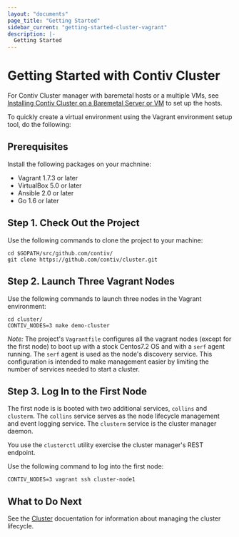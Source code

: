 ```yaml
---
layout: "documents"
page_title: "Getting Started"
sidebar_current: "getting-started-cluster-vagrant"
description: |-
  Getting Started
---
```


# Getting Started with Contiv Cluster

For Contiv Cluster manager with baremetal hosts or a multiple VMs, see  [Installing Contiv Cluster on a Baremetal Server or VM](baremetal.html) to set up the hosts.

To quickly create a virtual environment using the Vagrant environment setup tool, do the following:

## Prerequisites
Install the following packages on your machnine:

- Vagrant 1.7.3 or later
- VirtualBox 5.0 or later
- Ansible 2.0 or later
- Go 1.6 or later

## Step 1. Check Out the Project
Use the following commands to clone the project to your machine:

```
cd $GOPATH/src/github.com/contiv/
git clone https://github.com/contiv/cluster.git
```

## Step 2. Launch Three Vagrant Nodes
Use the following commands to launch three nodes in the Vagrant environment:

```
cd cluster/
CONTIV_NODES=3 make demo-cluster
```

*Note:* The project's `Vagrantfile` configures all the vagrant nodes (except for the first node) to boot up with a stock Centos7.2 OS and with a `serf` agent running. The `serf` agent is used as the node's discovery service. This configuration is intended to make management easier by limiting the number of services needed to start a cluster.

## Step 3. Log In to the First Node
The first node is is booted with two additional services, `collins` and `clusterm`. The `collins` service serves as the node lifecycle management and event logging service. The `clusterm` service is the cluster manager daemon. 

You use the `clusterctl` utility exercise the cluster manager's REST endpoint.

Use the following command to log into the first node:

```
CONTIV_NODES=3 vagrant ssh cluster-node1
```

## What to Do Next

See the [Cluster](/documents/cluster/node-lifecycle.html) docuentation for information about managing the cluster lifecycle.
